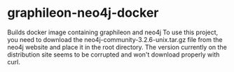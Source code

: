 # graphileon-neo4j-docker
Builds docker image containing graphileon and neo4j
To use this project, you need to download the neo4j-community-3.2.6-unix.tar.gz file from the neo4j website
and place it in the root directory.  The version currently on the distribution site seems to be corrupted and
won't download properly with curl.

